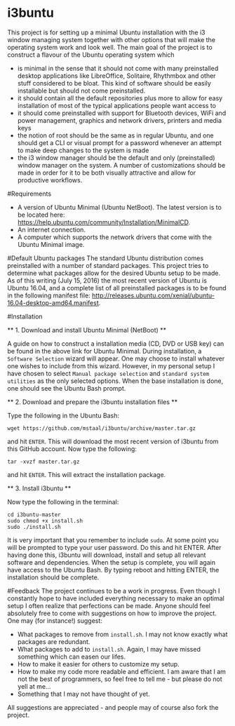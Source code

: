 i3buntu
============

This project is for setting up a minimal Ubuntu installation with the i3 window managing system together with other options that will make the operating system work and look well. The main goal of the project is to construct a flavour of the Ubuntu operating system which
* is minimal in the sense that it should not come with many preinstalled desktop applications like LibreOffice, Solitaire, Rhythmbox and other stuff considered to be bloat. This kind of software should be easily installable but should not come preinstalled.
* it should contain all the default repositories plus more to allow for easy installation of most of the typical applications people want access to
* it should come preinstalled with support for Bluetooth devices, WiFi and power management, graphics and network drivers, printers and media keys
* the notion of root should be the same as in regular Ubuntu, and one should get a CLI or visual prompt for a password whenever an attempt to make deep changes to the system is made
* the i3 window manager should be the default and only (preinstalled) window manager on the system. A number of customizations should be made in order for it to be both visually attractive and allow for productive workflows.


#Requirements
* A version of Ubuntu Minimal (Ubuntu NetBoot). The latest version is to be located here: https://help.ubuntu.com/community/Installation/MinimalCD.
* An internet connection.
* A computer which supports the network drivers that come with the Ubuntu Minimal image.

#Default Ubuntu packages
The standard Ubuntu distribution comes preinstalled with a number of standard packages. This project tries to determine what packages allow for the desired Ubuntu setup to be made. As of this writing (July 15, 2016) the most recent version of Ubuntu is Ubuntu 16.04, and a complete list of all preinstalled packages is to be found in the following manifest file: http://releases.ubuntu.com/xenial/ubuntu-16.04-desktop-amd64.manifest.

#Installation

** 1. Download and install Ubuntu Minimal (NetBoot) **

A guide on how to construct a installation media (CD, DVD or USB key) can be found in the above link for Ubuntu Minimal. During installation, a `Software Selection` wizard will appear. One may choose to install whatever one wishes to include from this wizard. However, in my personal setup I have chosen to select `Manual package selection` and `standard system utilities` as the only selected options. When the base installation is done, one should see the Ubuntu Bash prompt.

** 2. Download and prepare the i3buntu installation files **

Type the following in the Ubuntu Bash:
```
wget https://github.com/mstaal/i3buntu/archive/master.tar.gz
```
and hit `ENTER`. This will download the most recent version of i3buntu from this GitHub account. Now type the following:
```
tar -xvzf master.tar.gz
```
and hit `ENTER`. This will extract the installation package.

** 3. Install i3buntu **

Now type the following in the terminal:
```
cd i3buntu-master
sudo chmod +x install.sh
sudo ./install.sh
```
It is very important that you remember to include ```sudo```. At some point you will be prompted to type your user password. Do this and hit ENTER. After having done this, i3buntu will download, install and setup all relevant software and dependencies. When the setup is complete, you will again have access to the Ubuntu Bash. By typing
    reboot
and hitting ENTER, the installation should be complete.

#Feedback
The project continues to be a work in progress. Even though I constantly hope to have included everything necessary to make an optimal setup I often realize that perfections can be made. Anyone should feel absolutely free to come with suggestions on how to improve the project. One may (for instance!) suggest:
* What packages to remove from ```install.sh```. I may not know exactly what packages are redundant.
* What packages to add to ```install.sh```. Again, I may have missed something which can easen our lifes.
* How to make it easier for others to customize my setup.
* How to make my code more readable and efficient. I am aware that I am not the best of programmers, so feel free to tell me - but please do not yell at me...
* Something that I may not have thought of yet.

All suggestions are appreciated - and people may of course also fork the project.
